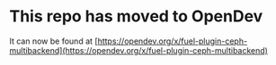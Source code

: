 # This repo has moved to OpenDev

It can now be found at [https://opendev.org/x/fuel-plugin-ceph-multibackend](https://opendev.org/x/fuel-plugin-ceph-multibackend)
